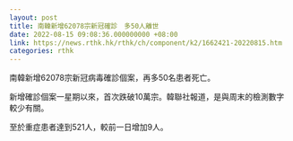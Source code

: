 ```yaml
---
layout: post
title: 南韓新增62078宗新冠確診　多50人離世
date: 2022-08-15 09:08:36.000000000 +08:00
link: https://news.rthk.hk/rthk/ch/component/k2/1662421-20220815.htm
categories: rthk
---
```


南韓新增62078宗新冠病毒確診個案，再多50名患者死亡。

新增確診個案一星期以來，首次跌破10萬宗。韓聯社報道，是與周末的檢測數字較少有關。

至於重症患者達到521人，較前一日增加9人。
